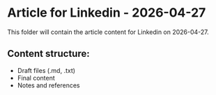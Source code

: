 # Article for Linkedin - 2026-04-27

This folder will contain the article content for Linkedin on 2026-04-27.

## Content structure:
- Draft files (.md, .txt)
- Final content
- Notes and references
